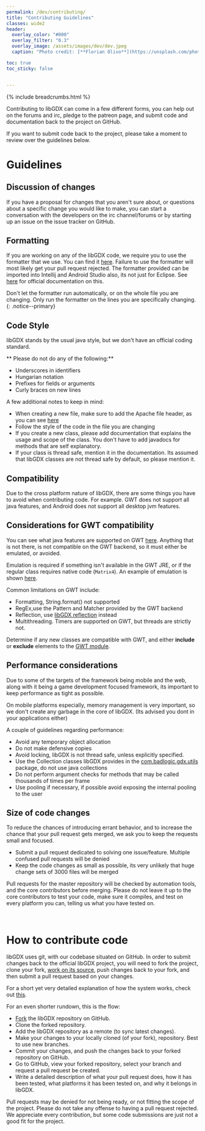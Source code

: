```yaml
---
permalink: /dev/contributing/
title: "Contributing Guidelines"
classes: wide2
header:
  overlay_color: "#000"
  overlay_filter: "0.3"
  overlay_image: /assets/images/dev/dev.jpeg
  caption: "Photo credit: [**Florian Olivo**](https://unsplash.com/photos/Ek9Znm8lQ1U)"

toc: true
toc_sticky: false


---
```


{% include breadcrumbs.html %}

Contributing to libGDX can come in a few different forms, you can help out on the forums and irc, pledge to the patreon page, and submit code and documentation back to the project on GitHub.

If you want to submit code back to the project, please take a moment to review over the guidelines below.

# Guidelines
## Discussion of changes
If you have a proposal for changes that you aren't sure about, or questions about a specific change you would like to make, you can start a conversation with the developers on the irc channel/forums or by starting up an issue on the issue tracker on GitHub.

## Formatting
If you are working on any of the libGDX code, we require you to use the formatter that we use. You can find it [here](https://github.com/libgdx/libgdx/blob/master/eclipse-formatter.xml). Failure to use the formatter will most likely get your pull request rejected. The formatter provided can be imported into Intellij and Android Studio also, its not just for Eclipse. See [here](https://blog.jetbrains.com/idea/2014/01/intellij-idea-13-importing-code-formatter-settings-from-eclipse/) for official documentation on this.

Don't let the formatter run automatically, or on the whole file you are changing. Only run the formatter on the lines you are specifically changing.
{: .notice--primary}

## Code Style
libGDX stands by the usual java style, but we don't have an official coding standard.

** Please do not do any of the following:**
- Underscores in identifiers
- Hungarian notation
- Prefixes for fields or arguments
- Curly braces on new lines

A few additional notes to keep in mind:

- When creating a new file, make sure to add the Apache file header, as you can see [here](https://github.com/libgdx/libgdx/blob/master/gdx/src/com/badlogic/gdx/Application.java#L1-L15)
- Follow the style of the code in the file you are changing
- If you create a new class, please add documentation that explains the usage and scope of the class. You don't have to add javadocs for methods that are self explanatory.
- If your class is thread safe, mention it in the documentation. Its assumed that libGDX classes are not thread safe by default, so please mention it.

## Compatibility
Due to the cross platform nature of libGDX, there are some things you have to avoid when contributing code. For example. GWT does not support all java features, and Android does not support all desktop jvm features.

## Considerations for GWT compatibility
You can see what java features are supported on GWT [here](http://www.gwtproject.org/doc/latest/RefJreEmulation.html). Anything that is not there, is not compatible on the GWT backend, so it must either be emulated, or avoided.

Emulation is required if something isn't available in the GWT JRE, or if the regular class requires native code (`Matrix4`). An example of emulation is shown [here](https://github.com/libgdx/libgdx/blob/master/backends/gdx-backends-gwt/src/com/badlogic/gdx/backends/gwt/emu/com/badlogic/gdx/math/Matrix4.java).

Common limitations on GWT include:
- Formatting, String.format() not supported
- RegEx,use the Pattern and Matcher provided by the GWT backend
- Reflection, use [libGDX reflection](https://github.com/libgdx/libgdx/wiki/Reflection) instead
- Multithreading. Timers are supported on GWT, but threads are strictly not.

Determine if any new classes are compatible with GWT, and either **include** or **exclude** elements to the [GWT module](https://github.com/libgdx/libgdx/blob/master/gdx/res/com/badlogic/gdx.gwt.xml).

## Performance considerations
Due to some of the targets of the framework being mobile and the web, along with it being a game development focused framework, its important to keep performance as tight as possible.

On mobile platforms especially, memory management is very important, so we don't create any garbage in the core of libGDX. (Its advised you dont in your applications either)

A couple of guidelines regarding performance:
- Avoid any temporary object allocation
- Do not make defensive copies
- Avoid locking, libGDX is not thread safe, unless explicitly specified.
- Use the Collection classes libGDX provides in the [com.badlogic.gdx.utils](https://github.com/libgdx/libgdx/tree/master/gdx/src/com/badlogic/gdx/utils) package, do not use java collections
- Do not perform argument checks for methods that may be called thousands of times per frame
- Use pooling if necessary, if possible avoid exposing the internal pooling to the user

## Size of code changes
To reduce the chances of introducing errant behavior, and to increase the chance that your pull request gets merged, we ask you to keep the requests small and focused.

- Submit a pull request dedicated to solving one issue/feature. Multiple confused pull requests will be denied
- Keep the code changes as small as possible, its very unlikely that huge change sets of 3000 files will be merged

Pull requests for the master repository will be checked by automation tools, and the core contributors before merging. Please do not leave it up to the core contributors to test your code, make sure it compiles, and test on every platform you can, telling us what you have tested on.

<br/>

# How to contribute code
libGDX uses git, with our codebase situated on GitHub. In order to submit changes back to the official libGDX project, you will need to fork the project, clone your fork, [work on its source](/dev/from_source/), push changes back to your fork, and then submit a pull request based on your changes.

For a short yet very detailed explanation of how the system works, check out [this](https://git-scm.com/book/en/v2/Distributed-Git-Contributing-to-a-Project#Forked-Public-Project).

For an even shorter rundown, this is the flow:
- [Fork](https://docs.github.com/en/github/getting-started-with-github/fork-a-repo) the libGDX repository on GitHub.
- Clone the forked repository.
- Add the libGDX repository as a remote (to sync latest changes).
- Make your changes to your locally cloned (of your fork), repository. Best to use new branches.
- Commit your changes, and push the changes back to your forked repository on GitHub.
- Go to GitHub, view your forked repository, select your branch and request a pull request be created.
- Write a detailed description of what your pull request does, how it has been tested, what platforms it has been tested on, and why it belongs in libGDX.

Pull requests may be denied for not being ready, or not fitting the scope of the project. Please do not take any offense to having a pull request rejected. We appreciate every contribution, but some code submissions are just not a good fit for the project.
